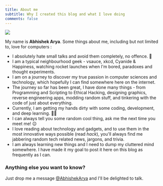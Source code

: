 ```yaml
---
title: About me
subtitle: Why I created this blog and what I love doing
comments: false
---
```


<style>
img {
  max-width:300px;
  max-height:200px;
  width: auto;
  height: auto;
}
</style>
<img class="img" src="/img/sign.png" height="147" width="500">

My name is **Abhishek Arya**. Some things about me, including but not limited to, love for computers :

- I absolutely hate small talks and avoid them completely, no offence. 🙂
- I am a typical neighbourhood geek - vsauce, xkcd, Cyanide & Happiness, watching rocket launches when I'm bored, paradoxes and thought experiments.
- I am on a journey to discover my true passion in computer sciences and technology, which hopefully I can find somewhere here on the internet.
- The journey so far has been great, I have done many things - from Programming and Scripting to Ethical Hacking, designing graphics, reverse engineering apps, modding random stuff, and tinkering with the code of just about everything.
- Currently, I am getting my hands dirty with some coding, development, and deep learning. 👨‍💻
- I can always tell you some random cool thing, ask me the next time you meet me! 😉
- I love reading about technology and gadgets, and to use them in the most innovative ways possible (read _hack_), you'll always find me jabbering random tech related news, jargons, and trivia.
- I am always learning new things and I need to dump my cluttered mind somewhere. I have made it my goal to post it here on this blog as frequently as I can.


### Anything else you want to know?

Just drop me a message [@AbhishekArya](mailto:abhishekarya102@gmail.com) and I'll be delighted to talk.
